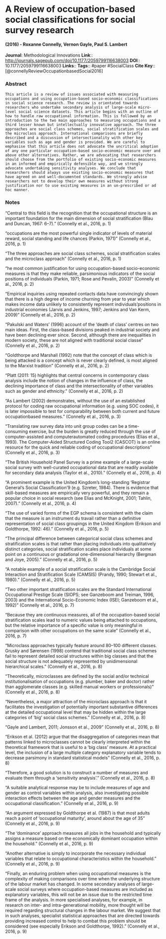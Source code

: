 # A Review of occupation-based social classifications for social survey research
#### (2016) - Roxanne Connelly, Vernon Gayle, Paul S. Lambert
**Journal**: Methodological Innovations
**Link**:: http://journals.sagepub.com/doi/10.1177/2059799116638003
**DOI**:: 10.1177/2059799116638003
**Links**:: 
**Tags**:: #paper #SocialClass 
**Cite Key**:: [@connellyReviewOccupationbasedSocial2016]

### Abstract

```
This article is a review of issues associated with measuring occupations and using occupation-based socio-economic classifications in social science research. The review is orientated towards researchers who undertake secondary analysis of large-scale micro-level social science datasets. This article begins with an outline of how to handle raw occupational information. This is followed by an introduction to the two main approaches to measuring occupations and a third lesser known but intellectually innovative approach. The three approaches are social class schemes, social stratification scales and the microclass approach. International comparisons are briefly described and a discussion of intersectionality with other key variables such as age and gender is provided. We are careful to emphasise that this article does not advocate the uncritical adoption of any one particular occupation-based socio-economic measure over and above other alternatives. Rather, we are advocating that researchers should choose from the portfolio of existing socio-economic measures in an informed and empirically defensible way, and we strongly advocate undertaking sensitivity analyses. We conclude that researchers should always use existing socio-economic measures that have agreed on and well-documented standards. We strongly advise researchers not to develop their own measures without strong justification nor to use existing measures in an un-prescribed or ad hoc manner.
```

### Notes

“Central to this field is the recognition that the occupational structure is an important foundation for the main dimension of social stratification (Blau and Duncan, 1967: 6–7).” (Connelly et al., 2016, p. 1)

“occupations are the most powerful single indicator of levels of material reward, social standing and life chances (Parkin, 1971)” (Connelly et al., 2016, p. 1)

“The three approaches are social class schemes, social stratification scales and the microclass approach” (Connelly et al., 2016, p. 1)

“he most common justification for using occupation-based socio-economic measures is that they make reliable, parsimonious indicators of the social positions of individuals (Parkin, 1971; Rose and Pevalin, 2003)” (Connelly et al., 2016, p. 2)

“Empirical inquiries using repeated contacts data have convincingly shown that there is a high degree of income churning from year to year which makes income data unlikely to consistently represent individuals’positions in industrial economies (Jarvis and Jenkins, 1997; Jenkins and Van Kerm, 2009)” (Connelly et al., 2016, p. 2)

“Pakulski and Waters’ (1996) account of the ‘death of class’ centres on two main ideas. First, the class-based divisions peaked in industrial society and have been declining ever since. Second, although there are inequalities in modern society, these are not aligned with traditional social classe” (Connelly et al., 2016, p. 2)

“Goldthorpe and Marshall (1992) note that the concept of class which is being attacked is a concept which is never clearly defined, is most aligned to the Marxist tradition” (Connelly et al., 2016, p. 2)

“Platt (2011: 15) highlights that central concerns in contemporary class analysis include the notion of changes in the influence of class, the declining importance of class and the intersectionality of other variables such as gender and ethnicity.” (Connelly et al., 2016, p. 2)

“As Lambert (2002) demonstrates, without the use of an established protocol for coding raw occupational information (e.g. using SOC codes), it is later impossible to test for comparability between both current and future occupationbased measures.” (Connelly et al., 2016, p. 3)

“Translating raw survey data into unit group codes can be a time-consuming exercise, but the burden is greatly reduced through the use of computer-assisted and computerautomated coding procedures (Elias et al., 1993). The Computer-Aided Structured Coding Tool2 (CASCOT) is an online resource for the quick and reliable coding of occupational descriptions” (Connelly et al., 2016, p. 3)

“The British Household Panel Survey is a prime example of a large-scale social survey with well-curated occupational data that are readily available for secondary data analysis (Taylor et al., 2010).” (Connelly et al., 2016, p. 4)

“A prominent example is the United Kingdom’s long-standing ‘Registrar General’s Social Classification’9 (e.g. Szreter, 1984). There is evidence that skill-based measures are empirically very powerful, and they remain a popular choice in social research (see Elias and McKnight, 2001; Tahlin, 2007).” (Connelly et al., 2016, p. 4)

“The use of varied forms of the EGP schema is consistent with the claim that the measure is an instrument du travail rather than a definitive representation of social class groupings in the United Kingdom (Erikson and Goldthorpe, 1992: 46).” (Connelly et al., 2016, p. 5)

“The principal difference between categorical social class schemes and stratification scales is that rather than placing individuals into qualitatively distinct categories, social stratification scales place individuals at some point on a continuous or gradational one-dimensional hierarchy (Bergman and Joye, 2005).” (Connelly et al., 2016, p. 5)

“A notable example of a social stratification scale is the Cambridge Social Interaction and Stratification Scale (CAMSIS) (Prandy, 1990; Stewart et al., 1980).” (Connelly et al., 2016, p. 5)

“Two other important stratification scales are the Standard International Occupational Prestige Scale (SIOPS; see Ganzeboom and Treiman, 1996, 2003) and the International Socio-Economic Index (ISEI; Ganzeboom et al., 1992)” (Connelly et al., 2016, p. 7)

“Because they are continuous measures, all of the occupation-based social stratification scales lead to numeric values being attached to occupations, but the relative importance of a specific value is only meaningful in comparison with other occupations on the same scale” (Connelly et al., 2016, p. 7)

“Microclass approaches typically feature around 80–100 different classes. Grusky and Sørensen (1998) contend that traditional social class schemes fail to represent detailed social structures within big classes and that the social structure is not adequately represented by unidimensional hierarchical scales.” (Connelly et al., 2016, p. 8)

“Theoretically, microclasses are defined by the social and/or technical institutionalisation of occupations (e.g. plumber, baker and doctor) rather than agglomerate classes (e.g. skilled manual workers or professionals)” (Connelly et al., 2016, p. 8)

“Nevertheless, a major attraction of the microclass approach is that it facilitates the investigation of potentially important substantive differences at the detailed occupational level that may be hidden within the large categories of ‘big’ social class schemes.” (Connelly et al., 2016, p. 8)

“Gayle and Lambert, 2011; Jonsson et al., 2009” (Connelly et al., 2016, p. 8)

“Erikson et al. (2012) argue that the disaggregation of categories mean that patterns linked to microclasses cannot be clearly interpreted within the theoretical framework that is useful to a ‘big class’ measure. At a practical level, the inclusion of a large multiple category explanatory variable tends to decrease parsimony in standard statistical models” (Connelly et al., 2016, p. 8)

“Therefore, a good solution is to construct a number of measures and evaluate them through a ‘sensitivity analysis’.” (Connelly et al., 2016, p. 8)

“A suitable analytical response may be to include measures of age and gender as control variables within analysis, also investigating possible interaction effects between the age and gender measures and the occupational classification.” (Connelly et al., 2016, p. 9)

“An argument expressed by Goldthorpe et al. (1987) is that most adults reach a point of ‘occupational maturity’, around about the age of 35” (Connelly et al., 2016, p. 9)

“The ‘dominance’ approach measures all jobs in the household and typically assigns a measure based on the economically dominant occupation within the household.” (Connelly et al., 2016, p. 9)

“Another alternative is simply to incorporate the necessary individual variables that relate to occupational characteristics within the household.” (Connelly et al., 2016, p. 9)

“Finally, an enduring problem when using occupational measures is the complexity of making comparisons over time when the underlying structure of the labour market has changed. In some secondary analyses of large-scale social surveys where occupation-based measures are included as explanatory variables, this will not be an issue due to the restricted time frame of the analysis. In more specialised analyses, for example, in research on inter- and intra-generational mobility, more thought will be required regarding structural changes in the labour market. We suggest that in such analyses, specialist statistical approaches that are directed towards providing increased control to help to combat this problem should be considered (see especially Erikson and Goldthorpe, 1992).” (Connelly et al., 2016, p. 9)